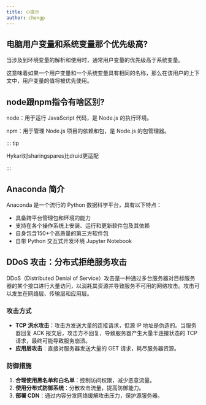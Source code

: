 ```yaml
---
title: 小提示
author: chengp
---
```


## 电脑用户变量和系统变量那个优先级高?

当涉及到环境变量的解析和使用时，通常用户变量的优先级高于系统变量。

这意味着如果一个用户变量和一个系统变量具有相同的名称，那么在该用户的上下文中，用户变量的值将被优先使用。


## node跟npm指令有啥区别?

node：用于运行 JavaScript 代码，是 Node.js 的执行环境。

npm：用于管理 Node.js 项目的依赖和包，是 Node.js 的包管理器。

::: tip

Hykari对sharingspares比druid更适配

:::

## Anaconda 简介

Anaconda 是一个流行的 Python 数据科学平台，具有以下特点：

- 具备跨平台管理包和环境的能力
- 支持在各个操作系统上安装、运行和更新软件包及其依赖
- 自身包含150+个高质量的第三方软件包
- 自带 Python 交互式开发环境 Jupyter Notebook


## DDoS 攻击：分布式拒绝服务攻击

DDoS（Distributed Denial of Service）攻击是一种通过多台服务器对目标服务器的某个接口进行大量访问，以消耗其资源并导致服务不可用的网络攻击。攻击可以发生在网络层、传输层和应用层。

### 攻击方式

- **TCP 洪水攻击**：攻击方发送大量的连接请求，但源 IP 地址是伪造的。当服务器回复 ACK 报文后，攻击方不回复，导致服务器产生大量半连接状态的 TCP 请求，最终可能导致服务崩溃。
- **应用层攻击**：直接对服务器发送大量的 GET 请求，耗尽服务器资源。

### 防御措施

1. **合理使用黑名单和白名单**：控制访问权限，减少恶意流量。
2. **使用分布式防御系统**：分散攻击流量，提高防御能力。
3. **部署 CDN**：通过内容分发网络缓解攻击压力，保护源服务器。
